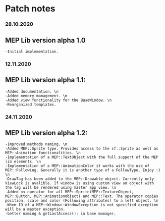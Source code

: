 # Patch notes

### 28.10.2020
## MEP Lib version alpha 1.0
	-Initial implementation.

### 12.11.2020
## MEP Lib version alpha 1.1:
	-Added documentation. \n
	-Added memory management. \n
	-Added view functionality for the BaseWindow. \n
	-Reorganized templates.

### 24.11.2020
## MEP Lib version alpha 1.2:
	-Improved methods naming. \n
	-Added MEP::Sprite type. Provides access to the sf::Sprite as well as MEP::Animation functionalities. \n
	-Implementation of a MEP::TextObject with the full support of the MEP lib elements. \n
	-Implementation of a MEP::AnimationColor it works with the use of MEP::Following. Generally it is another type of a FollowType. Enjoy :) \n
	-DrawTag has been added to the MEP::Drawable object. Currently only ViewLock is avalible. If window is using custom view an object with the tag will be rendered using master app view. \n
	-Added << operator for all MEP::Sprite(MEP::TextureObject, MEP::Button, MEP::AnimationObject) and MEP::Text. The operator copies position, scale and color (Following attributes) to a left object. \n
	-When ID of a MEP::Window::WindowException is not specified exception will ba a master exception.
	-better naming & getLastAccess(); in base manager.